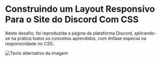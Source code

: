 
# Construindo um Layout Responsivo Para o Site do Discord Com CSS

Neste desafio, foi reproduzida a página da plataforma Discord, aplicando-se na prática todos os conceitos aprendidos, com ênfase especial na responsividade no CSS.


 ![Texto alternativo da imagem](/assets/img/01.png)

